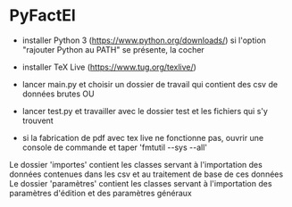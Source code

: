 # PyFactEl

- installer Python 3 (https://www.python.org/downloads/)
    si l'option "rajouter Python au PATH" se présente, la cocher
- installer TeX Live (https://www.tug.org/texlive/)
- lancer main.py et choisir un dossier de travail qui contient des csv de données brutes
OU
- lancer test.py et travailler avec le dossier test et les fichiers qui s'y trouvent

- si la fabrication de pdf avec tex live ne fonctionne pas, ouvrir une console de commande et taper 'fmtutil --sys --all'

Le dossier 'importes' contient les classes servant à l'importation des données contenues dans les csv et au traitement de base de ces données
Le dossier 'paramètres' contient les classes servant à l'importation des paramètres d'édition et des paramètres généraux